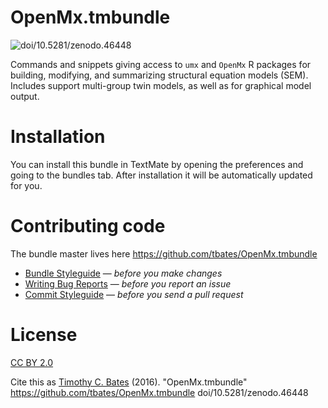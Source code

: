 # OpenMx.tmbundle

![doi/10.5281/zenodo.46448](https://zenodo.org/badge/doi/10.5281/zenodo.46448.svg)

Commands and snippets giving access to `umx` and `OpenMx` R packages for building, modifying, and summarizing structural equation models (SEM).
Includes support multi-group twin models, as well as for graphical model output.

# Installation

You can install this bundle in TextMate by opening the preferences and going to the bundles tab. After installation it will be automatically updated for you.

# Contributing code
The bundle master lives here https://github.com/tbates/OpenMx.tmbundle

* [Bundle Styleguide](http://kb.textmate.org/bundle_styleguide) — _before you make changes_
* [Writing Bug Reports](http://kb.textmate.org/writing_bug_reports) — _before you report an issue_
* [Commit Styleguide](http://kb.textmate.org/commit_styleguide) — _before you send a pull request_

# License

[CC BY 2.0](http://creativecommons.org/licenses/by/2.0/)

Cite this as 
[Timothy C. Bates](https://scholar.google.co.uk/citations?user=5MDWBs8AAAAJ&hl=en) (2016). "OpenMx.tmbundle" https://github.com/tbates/OpenMx.tmbundle doi/10.5281/zenodo.46448
